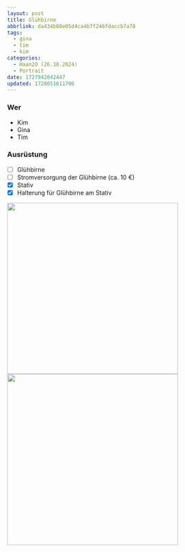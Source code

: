 ```yaml
---
layout: post
title: Glühbirne
abbrlink: da434b08e05d4ca4b7f246fdaccb7a78
tags:
  - gina
  - tim
  - kim
categories:
  - Haan2O (26.10.2024)
  - Portrait
date: 1727942042447
updated: 1728051611706
---
```


### Wer

- Kim
- Gina
- Tim

### Ausrüstung

- [ ] Glühbirne
- [ ] Stromversorgung der Glühbirne (ca. 10 €)
- [x] Stativ
- [x] Halterung für Glühbirne am Stativ

<img src=":/3f4ef9427d9040f39dcc624a486bde58" width="400" />
<img src=":/b2ea374fa09e45f5aba88fadd16d01d6" width="400" />
